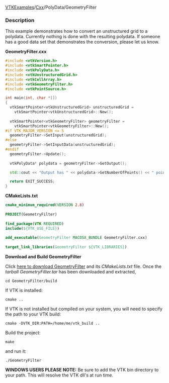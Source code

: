 [VTKExamples](/home/)/[Cxx](/Cxx)/PolyData/GeometryFilter

### Description
This example demonstrates how to convert an unstructured grid to a polydata. Currently nothing is done with the resulting polydata. If someone has a good data set that demonstrates the conversion, please let us know.

**GeometryFilter.cxx**
```c++
#include <vtkVersion.h>
#include <vtkSmartPointer.h>
#include <vtkPolyData.h>
#include <vtkUnstructuredGrid.h>
#include <vtkCellArray.h>
#include <vtkGeometryFilter.h>
#include <vtkPointSource.h>

int main(int, char *[])
{ 
  vtkSmartPointer<vtkUnstructuredGrid> unstructuredGrid = 
    vtkSmartPointer<vtkUnstructuredGrid>::New();
  
  vtkSmartPointer<vtkGeometryFilter> geometryFilter = 
    vtkSmartPointer<vtkGeometryFilter>::New();
#if VTK_MAJOR_VERSION <= 5
  geometryFilter->SetInput(unstructuredGrid);
#else
  geometryFilter->SetInputData(unstructuredGrid);
#endif
  geometryFilter->Update(); 
 
  vtkPolyData* polydata = geometryFilter->GetOutput();

  std::cout << "Output has " << polydata->GetNumberOfPoints() << " points." << std::endl;

  return EXIT_SUCCESS;
}
```
**CMakeLists.txt**
```cmake
cmake_minimum_required(VERSION 2.8)
 
PROJECT(GeometryFilter)
 
find_package(VTK REQUIRED)
include(${VTK_USE_FILE})
 
add_executable(GeometryFilter MACOSX_BUNDLE GeometryFilter.cxx)
 
target_link_libraries(GeometryFilter ${VTK_LIBRARIES})
```

**Download and Build GeometryFilter**

Click [here to download GeometryFilter](https://github.com/lorensen/VTKWikiExamplesTarballs/raw/master/GeometryFilter.tar) and its *CMakeLists.txt* file.
Once the *tarball GeometryFilter.tar* has been downloaded and extracted,
```
cd GeometryFilter/build 
```
If VTK is installed:
```
cmake ..
```
If VTK is not installed but compiled on your system, you will need to specify the path to your VTK build:
```
cmake -DVTK_DIR:PATH=/home/me/vtk_build ..
```
Build the project:
```
make
```
and run it:
```
./GeometryFilter
```
**WINDOWS USERS PLEASE NOTE:** Be sure to add the VTK bin directory to your path. This will resolve the VTK dll's at run time.

